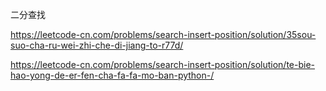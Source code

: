 二分查找

https://leetcode-cn.com/problems/search-insert-position/solution/35sou-suo-cha-ru-wei-zhi-che-di-jiang-to-r77d/

https://leetcode-cn.com/problems/search-insert-position/solution/te-bie-hao-yong-de-er-fen-cha-fa-fa-mo-ban-python-/